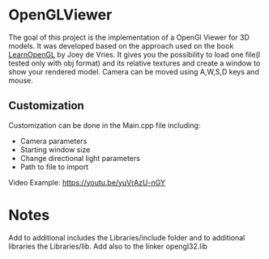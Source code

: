 # OpenGLViewer
The goal of this project is the implementation of a OpenGl Viewer for 3D models. It was developed based on the approach used on the book [ LearnOpenGL](https://learnopengl.com/) by Joey de Vries.
It gives you the possibility to load one file(I tested only with obj format) and its relative textures and create a window to show your rendered model. Camera can be moved using A,W,S,D keys and mouse.

## Customization
Customization can be done in the Main.cpp file including:
* Camera parameters
* Starting window size
* Change directional light parameters
* Path to file to import



Video Example: https://youtu.be/yuVrAzU-nGY


# Notes
Add to additional includes the Libraries/include folder and to additional libraries the Libraries/lib.
Add also to the linker opengl32.lib


